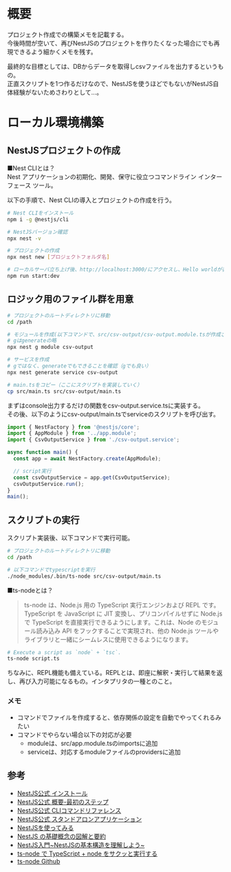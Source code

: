# 概要
プロジェクト作成での構築メモを記載する。  
今後時間が空いて、再びNestJSのプロジェクトを作りたくなった場合にでも再現できるよう細かくメモを残す。  

最終的な目標としては、DBからデータを取得しcsvファイルを出力するというもの。  
正直スクリプトを1つ作るだけなので、NestJSを使うほどでもないがNestJS自体経験がないためさわりとして...。

# ローカル環境構築
## NestJSプロジェクトの作成
■Nest CLIとは？  
Nest アプリケーションの初期化、開発、保守に役立つコマンドライン インターフェース ツール。  

以下の手順で、Nest CLIの導入とプロジェクトの作成を行う。
```bash
# Nest CLIをインストール
npm i -g @nestjs/cli

# NestJSバージョン確認
npx nest -v

# プロジェクトの作成
npx nest new [プロジェクトフォルダ名]

# ローカルサーバ立ち上げ後、http://localhost:3000/にアクセスし、Hello worldが表示されていることを確認
npm run start:dev
```

## ロジック用のファイル群を用意
```bash
# プロジェクトのルートディレクトリに移動
cd /path

# モジュールを作成(以下コマンドで、src/csv-output/csv-output.module.tsが作成される)
# gはgenerateの略
npx nest g module csv-output

# サービスを作成
# gではなく、generateでもできることを確認（gでも良い）
npx nest generate service csv-output

# main.tsをコピー（ここにスクリプトを実装していく）
cp src/main.ts src/csv-output/main.ts
```

まずはconsole出力するだけの関数をcsv-output.service.tsに実装する。   
その後、以下のようにcsv-output/main.tsでserviceのスクリプトを呼び出す。  
```ts
import { NestFactory } from '@nestjs/core';
import { AppModule } from '../app.module';
import { CsvOutputService } from './csv-output.service';

async function main() {
  const app = await NestFactory.create(AppModule);

  // script実行
  const csvOutputService = app.get(CsvOutputService);
  csvOutputService.run();
}
main();
```

## スクリプトの実行
スクリプト実装後、以下コマンドで実行可能。
```bash
# プロジェクトのルートディレクトリに移動
cd /path

# 以下コマンドでtypescriptを実行
./node_modules/.bin/ts-node src/csv-output/main.ts
```

■ts-nodeとは？  
>ts-node は、Node.js 用の TypeScript 実行エンジンおよび REPL です。
TypeScript を JavaScript に JIT 変換し、プリコンパイルせずに Node.js で TypeScript を直接実行できるようにします。これは、Node のモジュール読み込み API をフックすることで実現され、他の Node.js ツールやライブラリと一緒にシームレスに使用できるようになります。

```bash
# Execute a script as `node` + `tsc`.
ts-node script.ts
```
ちなみに、REPL機能も備えている。REPLとは、即座に解釈・実行して結果を返し、再び入力可能になるもの。インタプリタの一種とのこと。


### メモ
- コマンドでファイルを作成すると、依存関係の設定を自動でやってくれるみたい
- コマンドでやらない場合以下の対応が必要
	- moduleは、src/app.module.tsのimportsに追加
	- serviceは、対応するmoduleファイルのprovidersに追加


## 参考
- [NestJS公式 インストール](https://docs.nestjs.com/cli/overview#installation)
- [NestJS公式 概要-最初のステップ](https://docs.nestjs.com/first-steps)
- [NestJS公式 CLIコマンドリファレンス](https://docs.nestjs.com/cli/usages)
- [NestJS公式 スタンドアロンアプリケーション](https://docs.nestjs.com/standalone-applications)
- [NestJSを使ってみる](https://zenn.dev/toono_f/scraps/ad17fd8bfb0a5b)
- [NestJS の基礎概念の図解と要約](https://zenn.dev/morinokami/articles/nestjs-overview)
- [NestJS入門~NestJSの基本構造を理解しよう~](https://zenn.dev/hakushun/articles/0b0443ac6fd8d7)
- [ts-node で TypeScript + node をサクッと実行する](https://qiita.com/mangano-ito/items/75e65071c9c482ddc335)
- [ts-node Github](https://github.com/TypeStrong/ts-node?tab=readme-ov-file#overview)